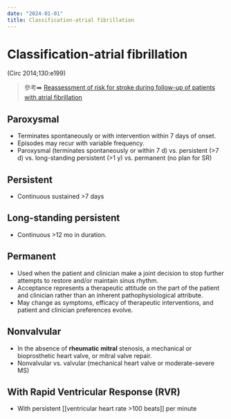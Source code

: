 ```yaml
---
date: "2024-01-01"
title: Classification-atrial fibrillation
---
```


# Classification-atrial fibrillation
(Circ 2014;130:e199)

> 參考➡️ [Reassessment of risk for stroke during follow-up of patients with atrial fibrillation](https://www.acpjournals.org/doi/abs/10.7326/M18-1177)

 
## Paroxysmal

*   Terminates spontaneously or with intervention within 7 days of onset.
*   Episodes may recur with variable frequency.
*   Paroxysmal (terminates spontaneously or within 7 d) vs. persistent (>7 d) vs. long-standing persistent (>1 y) vs. permanent (no plan for SR)

## Persistent

*   Continuous sustained >7 days

## Long-standing persistent

*   Continuous >12 mo in duration.

## Permanent

*   Used when the patient and clinician make a joint decision to stop further attempts to restore and/or maintain sinus rhythm.
*   Acceptance represents a therapeutic attitude on the part of the patient and clinician rather than an inherent pathophysiological attribute.
*   May change as symptoms, efficacy of therapeutic interventions, and patient and clinician preferences evolve.

## Nonvalvular

*   In the absence of **rheumatic mitral** stenosis, a mechanical or bioprosthetic heart valve, or mitral valve repair.
*   Nonvalvular vs. valvular (mechanical heart valve or moderate-severe MS)

## With Rapid Ventricular Response (RVR)

*   With persistent [[ventricular heart rate >100 beats]] per minute
